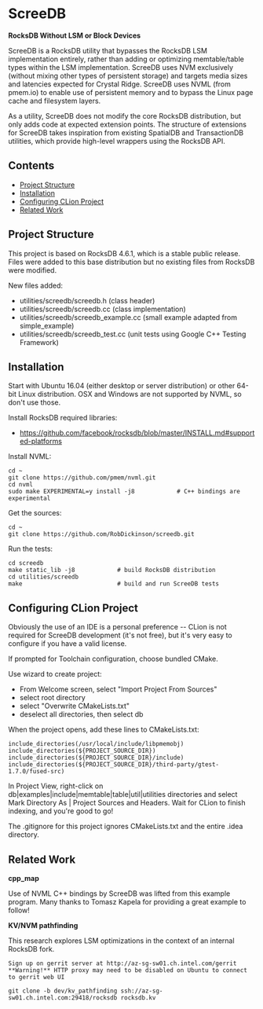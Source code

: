 ScreeDB
=======

**RocksDB Without LSM or Block Devices**

ScreeDB is a RocksDB utility that bypasses the RocksDB LSM implementation entirely, rather than adding or optimizing memtable/table types within the LSM implementation. ScreeDB uses NVM exclusively (without mixing other types of persistent storage) and targets media sizes and latencies expected for Crystal Ridge. ScreeDB uses NVML (from pmem.io) to enable use of persistent memory and to bypass the Linux page cache and filesystem layers.

As a utility, ScreeDB does not modify the core RocksDB distribution, but only adds code at expected extension points. The structure of extensions for ScreeDB takes inspiration from existing SpatialDB and TransactionDB utilities, which provide high-level wrappers using the RocksDB API.

Contents
--------

<ul>
<li><a href="#project_structure">Project Structure</a></li>
<li><a href="#installation">Installation</a></li>
<li><a href="#configuring_clion_project">Configuring CLion Project</a></li>
<li><a href="#related_work">Related Work</a></li>
</ul>

<a name="project_structure"/>

Project Structure
-----------------

This project is based on RocksDB 4.6.1, which is a stable public release. Files were added to this base distribution but no existing files from RocksDB were modified.

New files added:

-	utilities/screedb/screedb.h (class header)
-	utilities/screedb/screedb.cc (class implementation)
-	utilities/screedb/screedb_example.cc (small example adapted from simple_example)
-	utilities/screedb/screedb_test.cc (unit tests using Google C++ Testing Framework)

<a name="installation"/>

Installation
------------

Start with Ubuntu 16.04 (either desktop or server distribution) or other 64-bit Linux distribution. OSX and Windows are not supported by NVML, so don't use those.

Install RocksDB required libraries:

-	https://github.com/facebook/rocksdb/blob/master/INSTALL.md#supported-platforms

Install NVML:

```
cd ~
git clone https://github.com/pmem/nvml.git
cd nvml
sudo make EXPERIMENTAL=y install -j8            # C++ bindings are experimental
```

Get the sources:

```
cd ~
git clone https://github.com/RobDickinson/screedb.git
```

Run the tests:

```
cd screedb
make static_lib -j8            # build RocksDB distribution
cd utilities/screedb
make                           # build and run ScreeDB tests
```

<a name="configuring_clion_project"/>

Configuring CLion Project
-------------------------

Obviously the use of an IDE is a personal preference -- CLion is not required for ScreeDB development (it's not free), but it's very easy to configure if you have a valid license.

If prompted for Toolchain configuration, choose bundled CMake.

Use wizard to create project:

-	From Welcome screen, select "Import Project From Sources"
-	select root directory
-	select "Overwrite CMakeLists.txt"
-	deselect all directories, then select db

When the project opens, add these lines to CMakeLists.txt:

```
include_directories(/usr/local/include/libpmemobj)
include_directories(${PROJECT_SOURCE_DIR})
include_directories(${PROJECT_SOURCE_DIR}/include)
include_directories(${PROJECT_SOURCE_DIR}/third-party/gtest-1.7.0/fused-src)
```

In Project View, right-click on db|examples|include|memtable|table|util|utilities directories and select Mark Directory As | Project Sources and Headers. Wait for CLion to finish indexing, and you're good to go!

The .gitignore for this project ignores CMakeLists.txt and the entire .idea directory.

<a name="related_work"/>

Related Work
------------

**cpp_map**

Use of NVML C++ bindings by ScreeDB was lifted from this example program. Many thanks to Tomasz Kapela for providing a great example to follow!

**KV/NVM pathfinding**

This research explores LSM optimizations in the context of an internal RocksDB fork.

```
Sign up on gerrit server at http://az-sg-sw01.ch.intel.com/gerrit
**Warning!** HTTP proxy may need to be disabled on Ubuntu to connect to gerrit web UI

git clone -b dev/kv_pathfinding ssh://az-sg-sw01.ch.intel.com:29418/rocksdb rocksdb.kv
```
